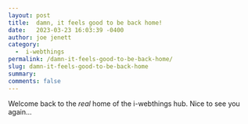 ```yaml
---
layout: post
title:  damn, it feels good to be back home!
date:   2023-03-23 16:03:39 -0400
author: joe jenett
category:
  -  i-webthings
permalink: /damn-it-feels-good-to-be-back-home/
slug: damn-it-feels-good-to-be-back-home
summary: 
comments: false
---
```

Welcome back to the <em>real</em> home of the i-webthings hub. Nice to see you again...


<a href="https://brid.gy/publish/mastodon"></a>